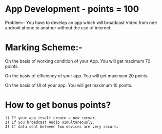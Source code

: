 # App Development - points = 100

Problem:- You have to develop an app which will broadcast Video from one android phone to another without the use of internet.

# Marking Scheme:-

On the basis of working condition of your App. You will get maximum 70 points.

On the basis of efficiency of your app. You will get maximum 20 points.

On the basis of UI of your app. You will get maximum 10 points.

# How to get bonus points?

	1) If your app itself create a new server.
	2) If you broadcast Audio simultaneously.
	3) If data sent between two devices are very secure.
